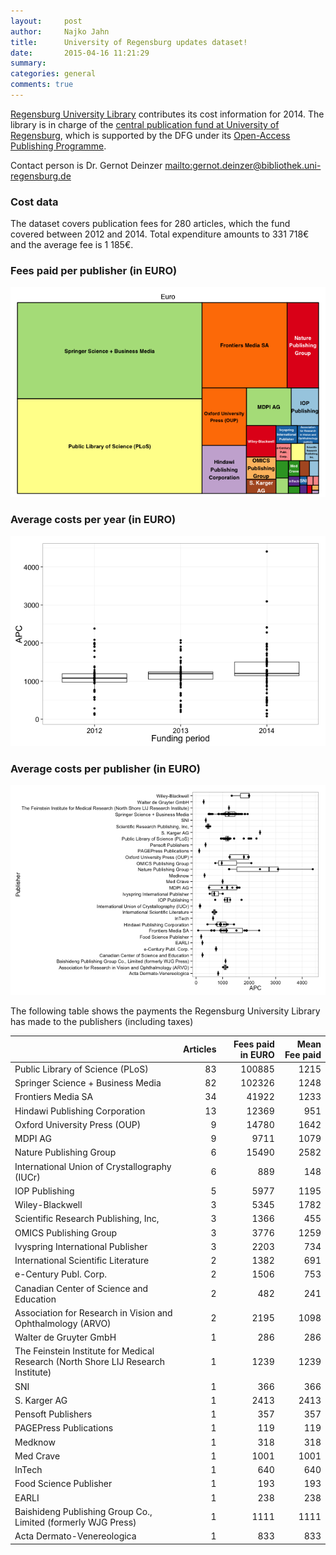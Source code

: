 ```yaml
---
layout:     post
author:		Najko Jahn
title:      University of Regensburg updates dataset!
date:       2015-04-16 11:21:29
summary:    
categories: general
comments: true
---
```




[Regensburg University Library](http://www.uni-regensburg.de/library/index.html) contributes its cost information for 2014. The library is in charge of the [central publication  fund at University of Regensburg](http://oa.uni-regensburg.de/), which is supported by the DFG under its [Open-Access Publishing Programme](http://www.dfg.de/en/research_funding/programmes/infrastructure/lis/funding_opportunities/open_access_publishing/index.html).

Contact person is Dr. Gernot Deinzer <mailto:gernot.deinzer@bibliothek.uni-regensburg.de>



### Cost data



The dataset covers publication fees for 280 articles, which the fund covered between 2012 and 2014. Total expenditure amounts to 331 718€ and the average fee is 1 185€.


### Fees paid per publisher (in EURO)

![plot of chunk tree_ru](/figure/tree_ru-1.png) 

###  Average costs per year (in EURO)

![plot of chunk box_ru_year](/figure/box_ru_year-1.png) 

###  Average costs per publisher (in EURO)

![plot of chunk box_ru_publisher](/figure/box_ru_publisher-1.png) 

The following table shows the payments the Regensburg University Library has made to the publishers (including taxes)


|                                                                                  | Articles| Fees paid in EURO| Mean Fee paid|
|:---------------------------------------------------------------------------------|--------:|-----------------:|-------------:|
|Public Library of Science (PLoS)                                                  |       83|            100885|          1215|
|Springer Science + Business Media                                                 |       82|            102326|          1248|
|Frontiers Media SA                                                                |       34|             41922|          1233|
|Hindawi Publishing Corporation                                                    |       13|             12369|           951|
|Oxford University Press (OUP)                                                     |        9|             14780|          1642|
|MDPI AG                                                                           |        9|              9711|          1079|
|Nature Publishing Group                                                           |        6|             15490|          2582|
|International Union of Crystallography (IUCr)                                     |        6|               889|           148|
|IOP Publishing                                                                    |        5|              5977|          1195|
|Wiley-Blackwell                                                                   |        3|              5345|          1782|
|Scientific Research Publishing, Inc,                                              |        3|              1366|           455|
|OMICS Publishing Group                                                            |        3|              3776|          1259|
|Ivyspring International Publisher                                                 |        3|              2203|           734|
|International Scientific Literature                                               |        2|              1382|           691|
|e-Century Publ. Corp.                                                             |        2|              1506|           753|
|Canadian Center of Science and Education                                          |        2|               482|           241|
|Association for Research in Vision and Ophthalmology (ARVO)                       |        2|              2195|          1098|
|Walter de Gruyter GmbH                                                            |        1|               286|           286|
|The Feinstein Institute for Medical Research (North Shore LIJ Research Institute) |        1|              1239|          1239|
|SNI                                                                               |        1|               366|           366|
|S. Karger AG                                                                      |        1|              2413|          2413|
|Pensoft Publishers                                                                |        1|               357|           357|
|PAGEPress Publications                                                            |        1|               119|           119|
|Medknow                                                                           |        1|               318|           318|
|Med Crave                                                                         |        1|              1001|          1001|
|InTech                                                                            |        1|               640|           640|
|Food Science Publisher                                                            |        1|               193|           193|
|EARLI                                                                             |        1|               238|           238|
|Baishideng Publishing Group Co., Limited (formerly WJG Press)                     |        1|              1111|          1111|
|Acta Dermato-Venereologica                                                        |        1|               833|           833|
